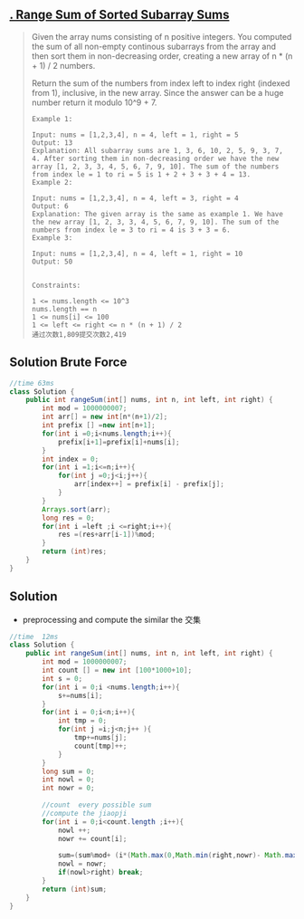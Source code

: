 ## [. Range Sum of Sorted Subarray Sums](https://leetcode-cn.com/problems/range-sum-of-sorted-subarray-sums/)

> Given the array nums consisting of n positive integers. You computed the sum of all non-empty continous subarrays from the array and then sort them in non-decreasing order, creating a new array of n * (n + 1) / 2 numbers.
>
> Return the sum of the numbers from index left to index right (indexed from 1), inclusive, in the new array. Since the answer can be a huge number return it modulo 10^9 + 7.
>
>  
>
> ```
> Example 1:
> 
> Input: nums = [1,2,3,4], n = 4, left = 1, right = 5
> Output: 13 
> Explanation: All subarray sums are 1, 3, 6, 10, 2, 5, 9, 3, 7, 4. After sorting them in non-decreasing order we have the new array [1, 2, 3, 3, 4, 5, 6, 7, 9, 10]. The sum of the numbers from index le = 1 to ri = 5 is 1 + 2 + 3 + 3 + 4 = 13. 
> Example 2:
> 
> Input: nums = [1,2,3,4], n = 4, left = 3, right = 4
> Output: 6
> Explanation: The given array is the same as example 1. We have the new array [1, 2, 3, 3, 4, 5, 6, 7, 9, 10]. The sum of the numbers from index le = 3 to ri = 4 is 3 + 3 = 6.
> Example 3:
> 
> Input: nums = [1,2,3,4], n = 4, left = 1, right = 10
> Output: 50
> 
> 
> Constraints:
> 
> 1 <= nums.length <= 10^3
> nums.length == n
> 1 <= nums[i] <= 100
> 1 <= left <= right <= n * (n + 1) / 2
> 通过次数1,809提交次数2,419
> ```

## Solution Brute Force

```java
//time 63ms
class Solution {
    public int rangeSum(int[] nums, int n, int left, int right) {
        int mod = 1000000007;
        int arr[] = new int[n*(n+1)/2];
        int prefix [] =new int[n+1];
        for(int i =0;i<nums.length;i++){
            prefix[i+1]=prefix[i]+nums[i];
        }
        int index = 0;
        for(int i =1;i<=n;i++){
            for(int j =0;j<i;j++){
                arr[index++] = prefix[i] - prefix[j];
            }
        }
        Arrays.sort(arr);
        long res = 0;
        for(int i =left ;i <=right;i++){
            res =(res+arr[i-1])%mod;
        }
        return (int)res;
    }
}
```



## Solution

* preprocessing and compute the similar the 交集

```java
//time  12ms
class Solution {
    public int rangeSum(int[] nums, int n, int left, int right) {
        int mod = 1000000007;
        int count [] = new int [100*1000+10];
        int s = 0;
        for(int i = 0;i <nums.length;i++){
            s+=nums[i];
        }
        for(int i = 0;i<n;i++){
            int tmp = 0;
            for(int j =i;j<n;j++ ){
                tmp+=nums[j];
                count[tmp]++;     
            }
        }
        long sum = 0;
        int nowl = 0;
        int nowr = 0;
        
        //count  every possible sum 
        //compute the jiaopji 
        for(int i = 0;i<count.length ;i++){
            nowl ++;
            nowr += count[i];
            
            sum=(sum%mod+ (i*(Math.max(0,Math.min(right,nowr)- Math.max(nowl,left)+1)))%mod)%mod; 
            nowl = nowr;
            if(nowl>right) break;
        }
        return (int)sum;
    }
}
```

